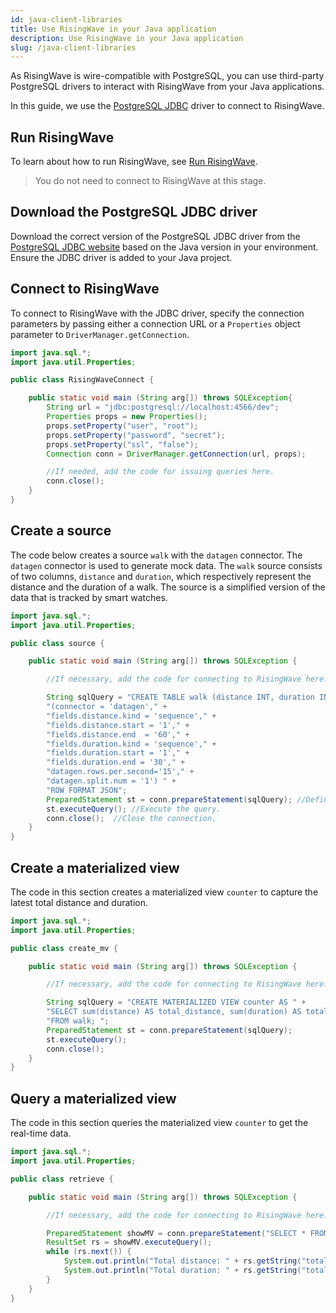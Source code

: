 ```yaml
---
id: java-client-libraries
title: Use RisingWave in your Java application
description: Use RisingWave in your Java application
slug: /java-client-libraries
---
```


As RisingWave is wire-compatible with PostgreSQL, you can use third-party PostgreSQL drivers to interact with RisingWave from your Java applications.

In this guide, we use the [PostgreSQL JDBC](https://jdbc.postgresql.org/) driver to connect to RisingWave.


## Run RisingWave

To learn about how to run RisingWave, see [Run RisingWave](/get-started.md#run-risingwave).
> You do not need to connect to RisingWave at this stage.


## Download the PostgreSQL JDBC driver

Download the correct version of the PostgreSQL JDBC driver from the [PostgreSQL JDBC website](https://jdbc.postgresql.org/download/) based on the Java version in your environment. Ensure the JDBC driver is added to your Java project.


## Connect to RisingWave

To connect to RisingWave with the JDBC driver, specify the connection parameters by passing either a connection URL or a `Properties` object parameter to `DriverManager.getConnection`.

```java
import java.sql.*;
import java.util.Properties;

public class RisingWaveConnect {

    public static void main (String arg[]) throws SQLException{
        String url = "jdbc:postgresql://localhost:4566/dev";
        Properties props = new Properties();
        props.setProperty("user", "root");
        props.setProperty("password", "secret");
        props.setProperty("ssl", "false");
        Connection conn = DriverManager.getConnection(url, props);

        //If needed, add the code for issuing queries here.
        conn.close();
    }   
}
```

## Create a source

The code below creates a source `walk` with the `datagen` connector. The `datagen` connector is used to generate mock data. The `walk` source consists of two columns, `distance` and `duration`, which respectively represent the distance and the duration of a walk. The source is a simplified version of the data that is tracked by smart watches.

```java
import java.sql.*;
import java.util.Properties;

public class source {

    public static void main (String arg[]) throws SQLException {

        //If necessary, add the code for connecting to RisingWave here.

        String sqlQuery = "CREATE TABLE walk (distance INT, duration INT) WITH " +
        "(connector = 'datagen'," +
        "fields.distance.kind = 'sequence'," +
        "fields.distance.start = '1'," +
        "fields.distance.end  = '60'," +
        "fields.duration.kind = 'sequence'," +
        "fields.duration.start = '1'," +
        "fields.duration.end = '30'," +
        "datagen.rows.per.second='15'," +
        "datagen.split.num = '1') " +
        "ROW FORMAT JSON";
        PreparedStatement st = conn.prepareStatement(sqlQuery); //Define a query and pass it to a PreparedStatement object.
        st.executeQuery(); //Execute the query.
        conn.close();  //Close the connection.
    }
}
```

## Create a materialized view

The code in this section creates a materialized view `counter` to capture the latest total distance and duration.

```java
import java.sql.*;
import java.util.Properties;

public class create_mv {

    public static void main (String arg[]) throws SQLException {

        //If necessary, add the code for connecting to RisingWave here.

        String sqlQuery = "CREATE MATERIALIZED VIEW counter AS " +
        "SELECT sum(distance) AS total_distance, sum(duration) AS total_duration " +
        "FROM walk; ";
        PreparedStatement st = conn.prepareStatement(sqlQuery); 
        st.executeQuery();
        conn.close();
    }
}
```

## Query a materialized view

The code in this section queries the materialized view `counter` to get the real-time data.

```java
import java.sql.*;
import java.util.Properties;

public class retrieve {

    public static void main (String arg[]) throws SQLException {

        //If necessary, add the code for connecting to RisingWave here.

        PreparedStatement showMV = conn.prepareStatement("SELECT * FROM counter;");
        ResultSet rs = showMV.executeQuery();
        while (rs.next()) {
            System.out.println("Total distance: " + rs.getString("total_distance"));
            System.out.println("Total duration: " + rs.getString("total_duration"));
        }
    }
}
```